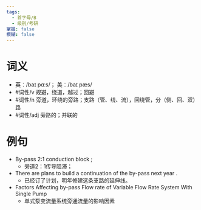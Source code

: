 ```yaml
---
tags:
  - 首字母/B
  - 级别/考研
掌握: false
模糊: false
---
```

# 词义
- 英：/baɪ pɑːs/； 美：/baɪ pæs/
- #词性/v  规避，绕道，越过；回避
- #词性/n  旁道，环绕的旁路；支路（管、线、流），回绕管，分（侧、回、双）路
- #词性/adj  旁路的；并联的
# 例句
- By-pass 2:1 conduction block ;
	- 旁道2：1传导阻滞；
- There are plans to build a continuation of the by-pass next year .
	- 已经订了计划，明年修建这条支路的延伸线。
- Factors Affecting by-pass Flow rate of Variable Flow Rate System With Single Pump
	- 单式泵变流量系统旁通流量的影响因素
